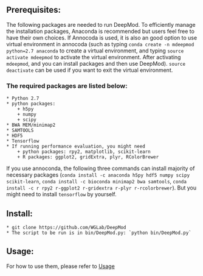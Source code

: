 
## Prerequisites:
The following packages are needed to run DeepMod. To efficiently manage the installation packages, Anaconda is recommended but users feel free to have their own choices. If Annocoda is used, it is also an good option to use virtual environment in annocoda (such as typing `conda create -n mdeepmod python=2.7 anaconda` to create a virtual environment, and typing `source activate mdeepmod` to activate the virtual environment. After activating `mdeepmod`, and you can install packages and then use DeepMod). `source deactivate` can be used if you want to exit the virtual environment.

 ### The required packages are listed below:
	* Python 2.7
	* python packages:
		+ h5py
		+ numpy
		+ scipy
	* BWA MEM/minimap2
	* SAMTOOLS
	* HDF5
	* Tensorflow
	* If running performance evaluation, you might need
		+ python packages: rpy2, matplotlib, scikit-learn
		+ R packages: ggplot2, gridExtra, plyr, RColorBrewer
If you use annoconda, the following three commands can install majority of necessary packages (`conda install -c anaconda h5py hdf5 numpy scipy scikit-learn`, `conda install -c bioconda minimap2 bwa samtools`, `conda install -c r rpy2 r-ggplot2 r-gridextra r-plyr r-rcolorbrewer`). But you might need to install `tensorflow` by yourself.

## Install:
	* git clone https://github.com/WGLab/DeepMod
	* The script to be run is in bin/DeepMod.py: `python bin/DeepMod.py`
	
## Usage:
 For how to use them, please refer to [Usage](https://github.com/WGLab/DeepMod/blob/master/docs/Usage.md)

